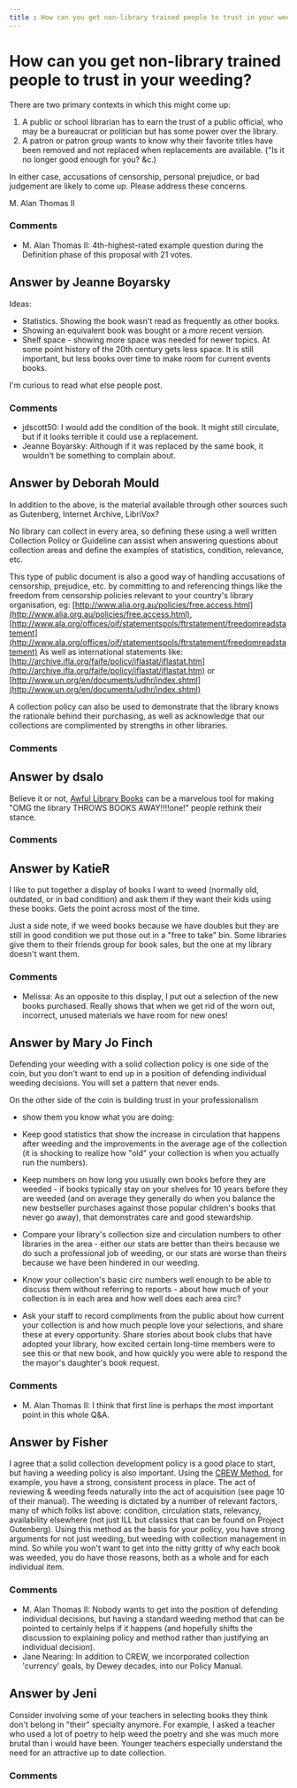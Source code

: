 ```yaml
---
title : How can you get non-library trained people to trust in your weeding?
---
```

How can you get non-library trained people to trust in your weeding?
=====================
There are two primary contexts in which this might come up:

1.  A public or school librarian has to earn the trust of a public
    official, who may be a bureaucrat or politician but has some power
    over the library.
2.  A patron or patron group wants to know why their favorite titles
    have been removed and not replaced when replacements are available.
    ("Is it no longer good enough for you? &c.)

In either case, accusations of censorship, personal prejudice, or bad
judgement are likely to come up. Please address these concerns.

M. Alan Thomas II

### Comments ###
* M. Alan Thomas II: 4th-highest-rated example question during the Definition phase of this
proposal with 21 votes.


Answer by Jeanne Boyarsky
----------------
Ideas:

-   Statistics. Showing the book wasn't read as frequently as other
    books.
-   Showing an equivalent book was bought or a more recent version.
-   Shelf space - showing more space was needed for newer topics. At
    some point history of the 20th century gets less space. It is still
    important, but less books over time to make room for current events
    books.

I'm curious to read what else people post.

### Comments ###
* jdscott50: I would add the condition of the book. It might still circulate, but if
it looks terrible it could use a replacement.
* Jeanne Boyarsky: Although if it was replaced by the same book, it wouldn't be something
to complain about.

Answer by Deborah Mould
----------------
In addition to the above, is the material available through other
sources such as Gutenberg, Internet Archive, LibriVox?

No library can collect in every area, so defining these using a well
written Collection Policy or Guideline can assist when answering
questions about collection areas and define the examples of statistics,
condition, relevance, etc.

This type of public document is also a good way of handling accusations
of censorship, prejudice, etc. by committing to and referencing things
like the freedom from censorship policies relevant to your country's
library organisation, eg:
[http://www.alia.org.au/policies/free.access.html](http://www.alia.org.au/policies/free.access.html),
[http://www.ala.org/offices/oif/statementspols/ftrstatement/freedomreadstatement](http://www.ala.org/offices/oif/statementspols/ftrstatement/freedomreadstatement)
As well as international statements like:
[http://archive.ifla.org/faife/policy/iflastat/iflastat.htm](http://archive.ifla.org/faife/policy/iflastat/iflastat.htm)
or
[http://www.un.org/en/documents/udhr/index.shtml](http://www.un.org/en/documents/udhr/index.shtml)

A collection policy can also be used to demonstrate that the library
knows the rationale behind their purchasing, as well as acknowledge that
our collections are complimented by strengths in other libraries.

### Comments ###

Answer by dsalo
----------------
Believe it or not, [Awful Library Books](http://awfullibrarybooks.net/)
can be a marvelous tool for making "OMG the library THROWS BOOKS
AWAY!!!!one!" people rethink their stance.

### Comments ###

Answer by KatieR
----------------
I like to put together a display of books I want to weed (normally old,
outdated, or in bad condition) and ask them if they want their kids
using these books. Gets the point across most of the time.

Just a side note, if we weed books because we have doubles but they are
still in good condition we put those out in a "free to take" bin. Some
libraries give them to their friends group for book sales, but the one
at my library doesn't want them.

### Comments ###
* Melissa: As an opposite to this display, I put out a selection of the new books
purchased. Really shows that when we get rid of the worn out, incorrect,
unused materials we have room for new ones!

Answer by Mary Jo Finch
----------------
Defending your weeding with a solid collection policy is one side of the
coin, but you don't want to end up in a position of defending individual
weeding decisions. You will set a pattern that never ends.

On the other side of the coin is building trust in your professionalism
- show them you know what you are doing:

-   Keep good statistics that show the increase in circulation that
    happens after weeding and the improvements in the average age of the
    collection (it is shocking to realize how "old" your collection is
    when you actually run the numbers).
-   Keep numbers on how long you usually own books before they are
    weeded - if books typically stay on your shelves for 10 years before
    they are weeded (and on average they generally do when you balance
    the new bestseller purchases against those popular children's books
    that never go away), that demonstrates care and good stewardship.
-   Compare your library's collection size and circulation numbers to
    other libraries in the area - either our stats are better than
    theirs because we do such a professional job of weeding, or our
    stats are worse than theirs because we have been hindered in our
    weeding.
-   Know your collection's basic circ numbers well enough to be able to
    discuss them without referring to reports - about how much of your
    collection is in each area and how well does each area circ?
-   Ask your staff to record compliments from the public about how
    current your collection is and how much people love your selections,
    and share these at every opportunity. Share stories about book clubs
    that have adopted your library, how excited certain long-time
    members were to see this or that new book, and how quickly you were
    able to respond the the mayor's daughter's book request.


### Comments ###
* M. Alan Thomas II: I think that first line is perhaps the most important point in this
whole Q&A.

Answer by Fisher
----------------
I agree that a solid collection development policy is a good place to
start, but having a weeding policy is also important. Using the [CREW
Method](https://www.tsl.state.tx.us/ld/pubs/crew/index.html), for
example, you have a strong, consistent process in place. The act of
reviewing & weeding feeds naturally into the act of acquisition (see
page 10 of their manual). The weeding is dictated by a number of
relevant factors, many of which folks list above: condition, circulation
stats, relevancy, availability elsewhere (not just ILL but classics that
can be found on Project Gutenberg). Using this method as the basis for
your policy, you have strong arguments for not just weeding, but weeding
with collection management in mind. So while you won't want to get into
the nitty gritty of why each book was weeded, you do have those reasons,
both as a whole and for each individual item.

### Comments ###
* M. Alan Thomas II: Nobody wants to get into the position of defending individual decisions,
but having a standard weeding method that can be pointed to certainly
helps if it happens (and hopefully shifts the discussion to explaining
policy and method rather than justifying an individual decision).
* Jane Nearing: In addition to CREW, we incorporated collection 'currency' goals, by
Dewey decades, into our Policy Manual.

Answer by Jeni
----------------
Consider involving some of your teachers in selecting books they think
don't belong in "their" specialty anymore. For example, I asked a
teacher who used a lot of poetry to help weed the poetry and she was
much more brutal than i would have been. Younger teachers especially
understand the need for an attractive up to date collection.

### Comments ###

